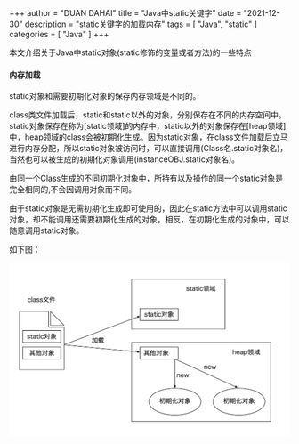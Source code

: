 +++
author = "DUAN DAHAI"
title = "Java中static关键字"
date = "2021-12-30"
description = "static关键字的加载内存"
tags = [
    "Java",
    "static"
]
categories = [
    "Java"
]
+++

本文介绍关于Java中static对象(static修饰的变量或者方法)的一些特点

#### 内存加载
static对象和需要初期化对象的保存内存领域是不同的。

class类文件加载后，static和static以外的对象，分别保存在不同的内存空间中。static对象保存在称为[static领域]的内存中，static以外的对象保存在[heap领域]中，heap领域的class会被初期化生成。因为static对象，在class文件加载后立马进行内存分配，所以static对象被访问时，可以直接调用(Class名.static对象名)，当然也可以被生成的初期化对象调用(instanceOBJ.static对象名)。

由同一个Class生成的不同初期化对象中，所持有以及操作的同一个static对象是完全相同的,不会因调用对象而不同。

由于static对象是无需初期化生成即可使用的，因此在static方法中可以调用static对象，却不能调用还需要初期化生成的对象。相反，在初期化生成的对象中，可以随意调用static对象。

如下图：

![static内存领域](/media/20211230-java-static.zh-cn-1.png)

